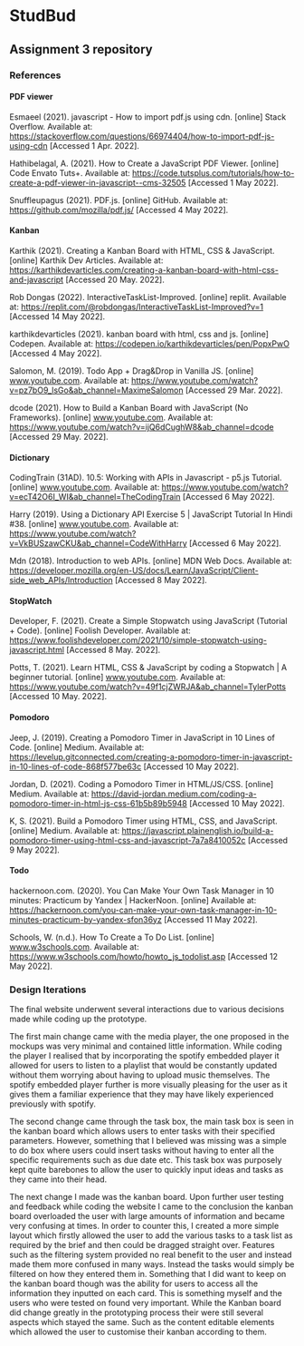 # StudBud

## Assignment 3 repository

### References

#### PDF viewer

Esmaeel (2021). javascript - How to import pdf.js using cdn. [online] Stack Overflow. Available at: https://stackoverflow.com/questions/66974404/how-to-import-pdf-js-using-cdn [Accessed 1 Apr. 2022].

Hathibelagal, A. (2021). How to Create a JavaScript PDF Viewer. [online] Code Envato Tuts+. Available at: https://code.tutsplus.com/tutorials/how-to-create-a-pdf-viewer-in-javascript--cms-32505 [Accessed 1 May 2022].

Snuffleupagus (2021). PDF.js. [online] GitHub. Available at: https://github.com/mozilla/pdf.js/ [Accessed 4 May 2022].

#### Kanban

Karthik (2021). Creating a Kanban Board with HTML, CSS & JavaScript. [online] Karthik Dev Articles. Available at: https://karthikdevarticles.com/creating-a-kanban-board-with-html-css-and-javascript [Accessed 20 May. 2022].

Rob Dongas (2022). InteractiveTaskList-Improved. [online] replit. Available at: https://replit.com/@robdongas/InteractiveTaskList-Improved?v=1 [Accessed 14 May 2022].

karthikdevarticles (2021). kanban board with html, css and js. [online] Codepen. Available at: https://codepen.io/karthikdevarticles/pen/PopxPwO [Accessed 4 May 2022].

Salomon, M. (2019). Todo App + Drag&Drop in Vanilla JS. [online] www.youtube.com. Available at: https://www.youtube.com/watch?v=pz7bO9_lsGo&ab_channel=MaximeSalomon [Accessed 29 Mar. 2022].

dcode (2021). How to Build a Kanban Board with JavaScript (No Frameworks). [online] www.youtube.com. Available at: https://www.youtube.com/watch?v=ijQ6dCughW8&ab_channel=dcode [Accessed 29 May. 2022].

#### Dictionary

CodingTrain (31AD). 10.5: Working with APIs in Javascript - p5.js Tutorial. [online] www.youtube.com. Available at: https://www.youtube.com/watch?v=ecT42O6I_WI&ab_channel=TheCodingTrain [Accessed 6 May 2022].

Harry (2019). Using a Dictionary API Exercise 5 | JavaScript Tutorial In Hindi #38. [online] www.youtube.com. Available at: https://www.youtube.com/watch?v=VkBUSzawCKU&ab_channel=CodeWithHarry [Accessed 6 May 2022].

Mdn (2018). Introduction to web APIs. [online] MDN Web Docs. Available at: https://developer.mozilla.org/en-US/docs/Learn/JavaScript/Client-side_web_APIs/Introduction [Accessed 8 May 2022].

#### StopWatch

Developer, F. (2021). Create a Simple Stopwatch using JavaScript (Tutorial + Code). [online] Foolish Developer. Available at: https://www.foolishdeveloper.com/2021/10/simple-stopwatch-using-javascript.html [Accessed 8 May. 2022].

Potts, T. (2021). Learn HTML, CSS & JavaScript by coding a Stopwatch | A beginner tutorial. [online] www.youtube.com. Available at: https://www.youtube.com/watch?v=49f1cjZWRJA&ab_channel=TylerPotts [Accessed 10 May. 2022].

#### Pomodoro

Jeep, J. (2019). Creating a Pomodoro Timer in JavaScript in 10 Lines of Code. [online] Medium. Available at: https://levelup.gitconnected.com/creating-a-pomodoro-timer-in-javascript-in-10-lines-of-code-868f577be63c [Accessed 10 May 2022].

Jordan, D. (2021). Coding a Pomodoro Timer in HTML/JS/CSS. [online] Medium. Available at: https://david-jordan.medium.com/coding-a-pomodoro-timer-in-html-js-css-61b5b89b5948 [Accessed 10 May 2022].

K, S. (2021). Build a Pomodoro Timer using HTML, CSS, and JavaScript. [online] Medium. Available at: https://javascript.plainenglish.io/build-a-pomodoro-timer-using-html-css-and-javascript-7a7a8410052c [Accessed 9 May 2022].

#### Todo

hackernoon.com. (2020). You Can Make Your Own Task Manager in 10 minutes: Practicum by Yandex | HackerNoon. [online] Available at: https://hackernoon.com/you-can-make-your-own-task-manager-in-10-minutes-practicum-by-yandex-sfon36yz [Accessed 11 May 2022].

Schools, W. (n.d.). How To Create a To Do List. [online] www.w3schools.com. Available at: https://www.w3schools.com/howto/howto_js_todolist.asp [Accessed 12 May 2022].

### Design Iterations

The final website underwent several interactions due to various decisions made while coding up the prototype.

The first main change came with the media player, the one proposed in the mockups was very minimal and contained little information. While coding the player I realised that by incorporating the spotify embedded player it allowed for users to listen to a playlist that would be constantly updated without them worrying about having to upload music themselves. The spotify embedded player further is more visually pleasing for the user as it gives them a familiar experience that they may have likely experienced previously with spotify.

The second change came through the task box, the main task box is seen in the kanban board which allows users to enter tasks with their specified parameters. However, something that I believed was missing was a simple to do box where users could insert tasks without having to enter all the specific requirements such as due date etc. This task box was purposely kept quite barebones to allow the user to quickly input ideas and tasks as they came into their head.

The next change I made was the kanban board. Upon further user testing and feedback while coding the website I came to the conclusion the kanban board overloaded the user with large amounts of information and became very confusing at times. In order to counter this, I created a more simple layout which firstly allowed the user to add the various tasks to a task list as required by the brief and then could be dragged straight over. Features such as the filtering system provided no real benefit to the user and instead made them more confused in many ways. Instead the tasks would simply be filtered on how they entered them in. Something that I did want to keep on the kanban board though was the ability for users to access all the information they inputted on each card. This is something myself and the users who were tested on found very important. While the Kanban board did change greatly in the prototyping process their were still several aspects which stayed the same. Such as the content editable elements which allowed the user to customise their kanban according to them.

